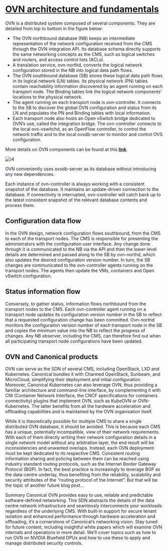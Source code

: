 # **[OVN architecture and fundamentals](https://ubuntu.com/blog/data-centre-networking-what-is-ovn)**

OVN is a distributed system composed of several components. They are detailed from top to bottom in the figure below:

- The OVN northbound database (NB) keeps an intermediate representation of the network configuration received from the CMS through the OVN integration API. Its database schema directly supports the same networking concepts as the CMS, such as logical switches and routers, and access control lists (ACLs).
- A translation service, ovn-northd, converts the logical network configuration stored in the NB into logical data path flows.
- The OVN southbound database (SB) stores these logical data path flows in its logical network (LN) tables. Its physical network (PN) tables contain reachability information discovered by an agent running on each transport node. The Binding tables link the logical network components’ locations to the physical network.
- The agent running on each transport node is ovn-controller. It connects to the SB to discover the global OVN configuration and status from its LN and populates the PN and Binding tables with local information.
- Each transport node also hosts an Open vSwitch bridge dedicated to OVN’s use, called the integration bridge. The ovn-controller connects to the local ovs-vswitchd, as an OpenFlow controller, to control the network traffic and to the local ovsdb-server to monitor and control OVS configuration.

More details on OVN components can be found at this **[link](http://manpages.ubuntu.com/manpages/noble/man7/ovn-architecture.7.html?_gl=1*1r1obw3*_gcl_au*MTcwMzEzOTMxMC4xNzUzMTIxNDg4)**.

![i4](https://res.cloudinary.com/canonical/image/fetch/f_auto,q_auto,fl_sanitize,c_fill,w_1600/https%3A%2F%2Fubuntu.com%2Fwp-content%2Fuploads%2Fd5c3%2Fimage.png)

OVN conveniently uses ovsdb-server as its database without introducing any new dependencies.  

Each instance of ovn-controller is always working with a consistent snapshot of the database. It maintains an update-driven connection to the database. If connectivity is interrupted, ovn-controller will catch back up to the latest consistent snapshot of the relevant database contents and process them.

## Configuration data flow

In the OVN design, network configuration flows southbound, from the CMS to each of the transport nodes. The CMS is responsible for presenting the administrators with the configuration user interface. Any change done through it is communicated to the NB via the API and then the lower-level details are determined and passed along to the SB by ovn-northd, which also updates the desired configuration version number. In turn, the SB changes are communicated to the ovn-controller agents running on the transport nodes. The agents then update the VMs, containers and Open vSwitch configuration.

## Status information flow

Conversely, to gather status, information flows northbound from the transport nodes to the CMS. Each ovn-controller agent running on a transport node updates its configuration version number in the SB to reflect that a requested configuration change has been committed. Ovn-northd monitors the configuration version number of each transport node in the SB and copies the minimum value into the NB to reflect the progress of changes. Any NB observer, including the CMS, can therefore find out when all participating transport node configurations have been updated.

## OVN and Canonical products

OVN can serve as the SDN of several CMS, including OpenStack, LXD and Kubernetes. Canonical bundles it with Charmed OpenStack, Sunbeam, and MicroCloud, simplifying their deployment and initial configuration. Moreover, Canonical Kubernetes can also leverage OVN, thus providing a familiar architecture and command-line interface, by complementing it with CNI (Container Network Interface, the CNCF specifications for containers connectivity) plugins that implement OVN, such as KubeOVN or OVN-Kubernetes. The latter benefits from all the hardware acceleration and offloading capabilities and is maintained by the OVN organisation itself.

While it is theoretically possible for multiple CMS to share a single distributed OVN database, it should be avoided. This is because each CMS has a unique, potentially incompatible, view of their network requirements. With each of them directly writing their network configuration details in a single network model without any arbitration layer, the end result will be inconsistencies and unwanted overlaps. Instead, each OVN deployment must be kept dedicated to its respective CMS. Consistent routing information sharing and policing between them can be reached using industry standard routing protocols, such as the Internet Border Gateway Protocol (BGP). In fact, the best practice is increasingly to leverage BGP as the data-centre underlay, thus benefiting from the reliability, scalability and security attributes of the “routing protocol of the Internet”. But that will be the topic of another future blog post…

Summary
Canonical OVN provides easy to use, reliable and predictable software-defined networking. This SDN abstracts the details of the data centre network infrastructure and seamlessly interconnects your workloads regardless of the underlying CMS. With built-in support for secure tenant isolation and enhanced performance through hardware acceleration and offloading, it’s a cornerstone of Canonical’s networking vision. Stay tuned for future content, including  insightful white papers which will examine OVN internals and operations in more detail. We’ll cover topics such as how to run OVN on NVIDIA Bluefield DPUs and how to use these to apply and manage distributed security controls.
